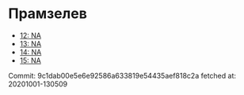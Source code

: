 # Прамзелев
- [12: NA](12.md)
- [13: NA](13.md)
- [14: NA](14.md)
- [15: NA](15.md)

Commit: 9c1dab00e5e6e92586a633819e54435aef818c2a
 fetched at: 20201001-130509
